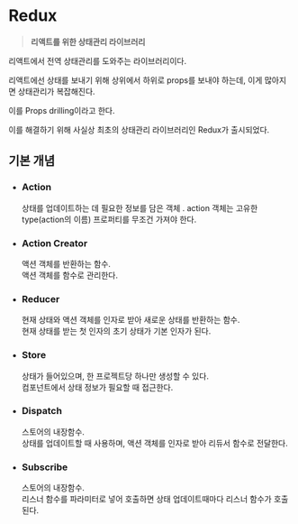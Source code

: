 # Redux
  > **리액트를 위한 상태관리 라이브러리**

  리액트에서 전역 상태관리를 도와주는 라이브러리이다.  
  
  리액트에선 상태를 보내기 위해 상위에서 하위로 props를 보내야 하는데, 이게 많아지면 상태관리가 복잡해진다.

  이를 Props drilling이라고 한다.

  이를 해결하기 위해 사실상 최초의 상태관리 라이브러리인 Redux가 출시되었다.

  ## 기본 개념
  - ### Action
    상태를 업데이트하는 데 필요한 정보를 담은 객체  .
    action 객체는 고유한 type(action의 이름) 프로퍼티를 무조건 가져야 한다.

  - ### Action Creator
    액션 객체를 반환하는 함수.  
    액션 객체를 함수로 관리한다.

  - ### Reducer
    현재 상태와 액션 객체를 인자로 받아 새로운 상태를 반환하는 함수.  
    현재 상태를 받는 첫 인자의 초기 상태가 기본 인자가 된다.

  - ### Store
    상태가 들어있으며, 한 프로젝트당 하나만 생성할 수 있다.  
    컴포넌트에서 상태 정보가 필요할 때 접근한다.

  - ### Dispatch
    스토어의 내장함수.  
    상태를 업데이트할 때 사용하며, 액션 객체를 인자로 받아 리듀서 함수로 전달한다.

  - ### Subscribe
    스토어의 내장함수.  
    리스너 함수를 파라미터로 넣어 호출하면 상태 업데이트때마다 리스너 함수가 호출된다. 